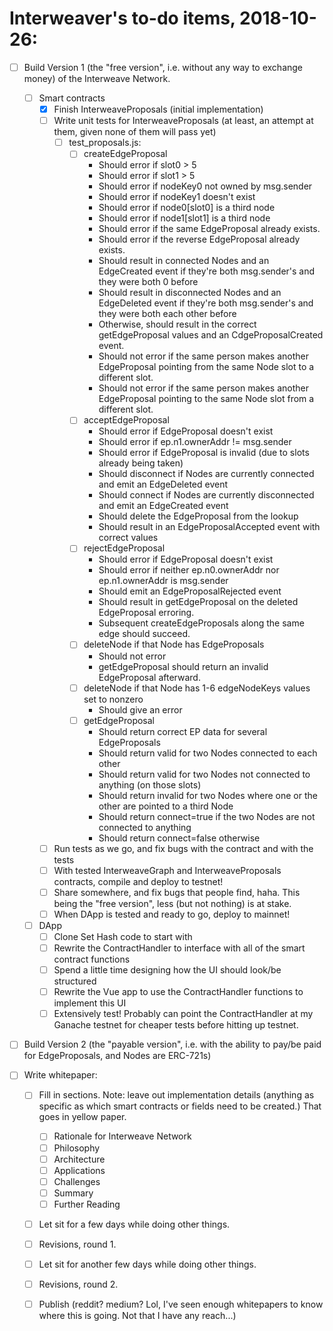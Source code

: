 # Interweaver's to-do items, 2018-10-26:
  
- [ ] Build Version 1 (the "free version", i.e. without any way to exchange money) of the Interweave Network.
  - [ ] Smart contracts
    - [X] Finish InterweaveProposals (initial implementation)
    - [ ] Write unit tests for InterweaveProposals (at least, an attempt at them, given none of them will pass yet)
      - [ ] test_proposals.js:
        - [ ] createEdgeProposal
          - Should error if slot0 > 5
          - Should error if slot1 > 5
          - Should error if nodeKey0 not owned by msg.sender
          - Should error if nodeKey1 doesn't exist
          - Should error if node0[slot0] is a third node
          - Should error if node1[slot1] is a third node
          - Should error if the same EdgeProposal already exists.
          - Should error if the reverse EdgeProposal already exists.
          - Should result in connected Nodes and an EdgeCreated event if they're both msg.sender's and they were both 0 before
          - Should result in disconnected Nodes and an EdgeDeleted event if they're both msg.sender's and they were both each other before
          - Otherwise, should result in the correct getEdgeProposal values and an CdgeProposalCreated event.
          - Should not error if the same person makes another EdgeProposal pointing from the same Node slot to a different slot.
          - Should not error if the same person makes another EdgeProposal pointing to the same Node slot from a different slot.
        - [ ] acceptEdgeProposal
          - Should error if EdgeProposal doesn't exist
          - Should error if ep.n1.ownerAddr != msg.sender
          - Should error if EdgeProposal is invalid (due to slots already being taken)
          - Should disconnect if Nodes are currently connected and emit an EdgeDeleted event
          - Should connect if Nodes are currently disconnected and emit an EdgeCreated event
          - Should delete the EdgeProposal from the lookup
          - Should result in an EdgeProposalAccepted event with correct values
        - [ ] rejectEdgeProposal
          - Should error if EdgeProposal doesn't exist
          - Should error if neither ep.n0.ownerAddr nor ep.n1.ownerAddr is msg.sender
          - Should emit an EdgeProposalRejected event
          - Should result in getEdgeProposal on the deleted EdgeProposal erroring.
          - Subsequent createEdgeProposals along the same edge should succeed.
        - [ ] deleteNode if that Node has EdgeProposals
          - Should not error
          - getEdgeProposal should return an invalid EdgeProposal afterward.
        - [ ] deleteNode if that Node has 1-6 edgeNodeKeys values set to nonzero
          - Should give an error
        - [ ] getEdgeProposal
          - Should return correct EP data for several EdgeProposals
          - Should return valid for two Nodes connected to each other
          - Should return valid for two Nodes not connected to anything (on those slots)
          - Should return invalid for two Nodes where one or the other are pointed to a third Node
          - Should return connect=true if the two Nodes are not connected to anything
          - Should return connect=false otherwise
          

    - [ ] Run tests as we go, and fix bugs with the contract and with the tests
    - [ ] With tested InterweaveGraph and InterweaveProposals contracts, compile and deploy to testnet!
    - [ ] Share somewhere, and fix bugs that people find, haha. This being the "free version", less (but not nothing) is at stake.
    - [ ] When DApp is tested and ready to go, deploy to mainnet!
  - [ ] DApp
    - [ ] Clone Set Hash code to start with
    - [ ] Rewrite the ContractHandler to interface with all of the smart contract functions
    - [ ] Spend a little time designing how the UI should look/be structured
    - [ ] Rewrite the Vue app to use the ContractHandler functions to implement this UI
    - [ ] Extensively test! Probably can point the ContractHandler at my Ganache testnet for cheaper tests before hitting up testnet.
    
- [ ] Build Version 2 (the "payable version", i.e. with the ability to pay/be paid for EdgeProposals, and Nodes are ERC-721s)

- [ ] Write whitepaper:
    - [ ] Fill in sections. Note: leave out implementation details (anything as specific as which smart contracts or fields need to be created.) That goes in yellow paper.
      - [ ] Rationale for Interweave Network
      - [ ] Philosophy
      - [ ] Architecture
      - [ ] Applications
      - [ ] Challenges
      - [ ] Summary
      - [ ] Further Reading
    - [ ] Let sit for a few days while doing other things.
    - [ ] Revisions, round 1.
    - [ ] Let sit for another few days while doing other things.
    - [ ] Revisions, round 2.
    - [ ] Publish (reddit? medium? Lol, I've seen enough whitepapers to know where this is going. Not that I have any reach...)
 



 
